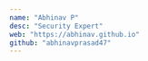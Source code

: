 ```yaml
---
name: "Abhinav P"
desc: "Security Expert"
web: "https://abhinav.github.io"
github: "abhinavprasad47"
---
```

